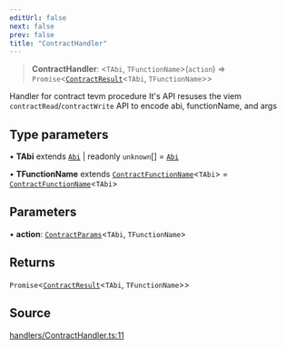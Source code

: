 ```yaml
---
editUrl: false
next: false
prev: false
title: "ContractHandler"
---
```


> **ContractHandler**: \<`TAbi`, `TFunctionName`\>(`action`) => `Promise`\<[`ContractResult`](/reference/tevm/actions-types/type-aliases/contractresult/)\<`TAbi`, `TFunctionName`\>\>

Handler for contract tevm procedure
It's API resuses the viem `contractRead`/`contractWrite` API to encode abi, functionName, and args

## Type parameters

• **TAbi** extends [`Abi`](/reference/utils/type-aliases/abi/) \| readonly `unknown`[] = [`Abi`](/reference/utils/type-aliases/abi/)

• **TFunctionName** extends [`ContractFunctionName`](/reference/utils/type-aliases/contractfunctionname/)\<`TAbi`\> = [`ContractFunctionName`](/reference/utils/type-aliases/contractfunctionname/)\<`TAbi`\>

## Parameters

• **action**: [`ContractParams`](/reference/tevm/actions-types/type-aliases/contractparams/)\<`TAbi`, `TFunctionName`\>

## Returns

`Promise`\<[`ContractResult`](/reference/tevm/actions-types/type-aliases/contractresult/)\<`TAbi`, `TFunctionName`\>\>

## Source

[handlers/ContractHandler.ts:11](https://github.com/evmts/tevm-monorepo/blob/main/packages/actions-types/src/handlers/ContractHandler.ts#L11)
